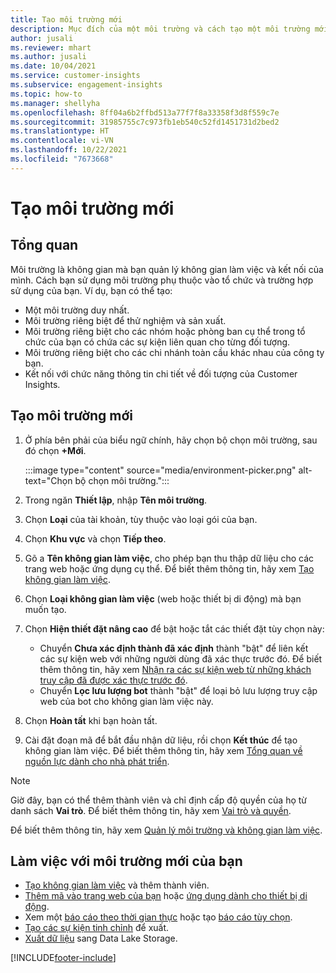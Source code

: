 ```yaml
---
title: Tạo môi trường mới
description: Mục đích của một môi trường và cách tạo một môi trường mới.
author: jusali
ms.reviewer: mhart
ms.author: jusali
ms.date: 10/04/2021
ms.service: customer-insights
ms.subservice: engagement-insights
ms.topic: how-to
ms.manager: shellyha
ms.openlocfilehash: 8ff04a6b2ffbd513a77f7f8a33358f3d8f559c7e
ms.sourcegitcommit: 31985755c7c973fb1eb540c52fd1451731d2bed2
ms.translationtype: HT
ms.contentlocale: vi-VN
ms.lasthandoff: 10/22/2021
ms.locfileid: "7673668"
---
```

# <a name="create-a-new-environment"></a>Tạo môi trường mới 

## <a name="overview"></a>Tổng quan

Môi trường là không gian mà bạn quản lý không gian làm việc và kết nối của mình. Cách bạn sử dụng môi trường phụ thuộc vào tổ chức và trường hợp sử dụng của bạn. Ví dụ, bạn có thể tạo:

- Một môi trường duy nhất.
- Môi trường riêng biệt để thử nghiệm và sản xuất.
- Môi trường riêng biệt cho các nhóm hoặc phòng ban cụ thể trong tổ chức của bạn có chứa các sự kiện liên quan cho từng đối tượng.
- Môi trường riêng biệt cho các chi nhánh toàn cầu khác nhau của công ty bạn.
- Kết nối với chức năng thông tin chi tiết về đối tượng của Customer Insights.

## <a name="create-a-new-environment"></a>Tạo môi trường mới

1. Ở phía bên phải của biểu ngữ chính, hãy chọn bộ chọn môi trường, sau đó chọn **+Mới**.

   :::image type="content" source="media/environment-picker.png" alt-text="Chọn bộ chọn môi trường.":::

1. Trong ngăn **Thiết lập**, nhập **Tên môi trường**.

1. Chọn **Loại** của tài khoản, tùy thuộc vào loại gói của bạn.

1. Chọn **Khu vực** và chọn **Tiếp theo**. 

1. Gõ a **Tên không gian làm việc**, cho phép bạn thu thập dữ liệu cho các trang web hoặc ứng dụng cụ thể. Để biết thêm thông tin, hãy xem [Tạo không gian làm việc](create-workspace.md).

1. Chọn **Loại không gian làm việc** (web hoặc thiết bị di động) mà bạn muốn tạo. 

1. Chọn **Hiện thiết đặt nâng cao** để bật hoặc tắt các thiết đặt tùy chọn này:

   - Chuyển **Chưa xác định thành đã xác định** thành "bật" để liên kết các sự kiện web với những người dùng đã xác thực trước đó. Để biết thêm thông tin, hãy xem [Nhận ra các sự kiện web từ những khách truy cập đã được xác thực trước đó](unknown-to-known.md).
   - Chuyển **Lọc lưu lượng bot** thành "bật" để loại bỏ lưu lượng truy cập web của bot cho không gian làm việc này. 

1. Chọn **Hoàn tất** khi bạn hoàn tất. 

1. Cài đặt đoạn mã để bắt đầu nhận dữ liệu, rồi chọn **Kết thúc** để tạo không gian làm việc. Để biết thêm thông tin, hãy xem [Tổng quan về nguồn lực dành cho nhà phát triển](developer-resources.md).

> [!NOTE]
> Giờ đây, bạn có thể thêm thành viên và chỉ định cấp độ quyền của họ từ danh sách **Vai trò**. Để biết thêm thông tin, hãy xem [Vai trò và quyền](user-roles.md). 

Để biết thêm thông tin, hãy xem [Quản lý môi trường và không gian làm việc](manage-environments-workspaces.md).

## <a name="work-with-your-new-environment"></a>Làm việc với môi trường mới của bạn

- [Tạo không gian làm việc](../engagement-insights/create-workspace.md) và thêm thành viên.
- [Thêm mã vào trang web của bạn](../engagement-insights/instrument-website.md) hoặc [ứng dụng dành cho thiết bị di động](../engagement-insights/developer-resources.md#capture-events-from-mobile-apps).
- Xem một [báo cáo theo thời gian thực](../engagement-insights/view-reports.md) hoặc tạo [báo cáo tùy chọn](../engagement-insights/custom-reports.md).
- [Tạo các sự kiện tinh chỉnh](../engagement-insights/refined-events.md) để xuất.
- [Xuất dữ liệu](../engagement-insights/export-events.md) sang Data Lake Storage.

[!INCLUDE[footer-include](../includes/footer-banner.md)]
